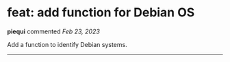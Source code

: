 # feat: add function for Debian OS

**piequi** commented *Feb 23, 2023*

Add a function to identify Debian systems.
<br />
***


